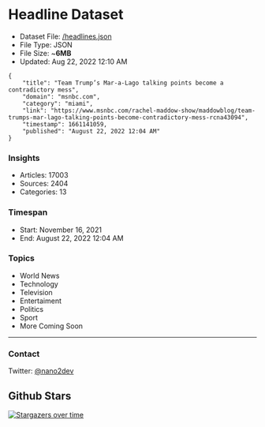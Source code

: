 # Headline Dataset

- Dataset File: [/headlines.json](https://raw.githubusercontent.com/fwd/news/master/headlines.json) 
- File Type: JSON
- File Size: ~**6MB**
- Updated: Aug 22, 2022 12:10 AM

```
{
    "title": "Team Trump’s Mar-a-Lago talking points become a contradictory mess",
    "domain": "msnbc.com",
    "category": "miami",
    "link": "https://www.msnbc.com/rachel-maddow-show/maddowblog/team-trumps-mar-lago-talking-points-become-contradictory-mess-rcna43094",
    "timestamp": 1661141059,
    "published": "August 22, 2022 12:04 AM"
}
```

### Insights

- Articles: 17003
- Sources: 2404
- Categories: 13

### Timespan

- Start: November 16, 2021
- End: August 22, 2022 12:04 AM

### Topics

- World News
- Technology
- Television
- Entertaiment
- Politics
- Sport
- More Coming Soon

---

### Contact 

Twitter: [@nano2dev](https://twitter.com/nano2dev)

## Github Stars

[![Stargazers over time](https://starchart.cc/fwd/news.svg)](https://starchart.cc/fwd/news)
	